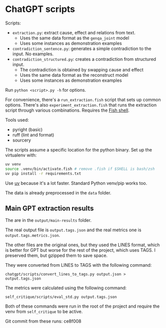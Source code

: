 # ChatGPT scripts

Scripts:
- `extraction.py`: extract cause, effect and relations from text.
	- Uses the same data format as the `genqa_joint` model
	- Uses some instances as demonstration examples
- `contradiction_sentence.py`: generates a simple contradiction to the input.
  No examples.
- `contradiction_structured.py`: creates a contradiction from structured input.
	- The contradiction is obtained by swapping cause and effect
	- Uses the same data format as the reconstruct model
	- Uses some instances as demonstration examples

Run `python <script>.py -h` for options.

For convenience, there's a `run_extraction.fish` script that sets up common
options. There's also `experiment_extraction.fish` that runs the extraction
script through various combinations.
Requires the [Fish shell](https://fishshell.com/).

Tools used:
- pyright (basic)
- ruff (lint and format)
- sourcery

The scripts assume a specific location for the python binary. Set up the
virtualenv with:

```sh
uv venv
source .venv/bin/activate.fish # remove .fish if $SHELL is bash/zsh
uv pip install -r requirements.txt
```

Use [uv](https://github.com/astral-sh/uv) because it's a lot faster. Standard Python
venv/pip works too.

The data is already preprocessed in the `data` folder.

## Main GPT extraction results

The are in the `output/main-results` folder.

The real output file is `output.tags.json` and the real metrics one is
`output.tags.metrics.json`.

The other files are the original ones, but they used the LINES format, which is better
for GPT but worse for the rest of the project, which uses TAGS. I preserved them, but
gzipped them to save space.

They were converted from LINES to TAGS with the following command:

```fish
chatgpt/scripts/convert_lines_to_tags.py output.json > output.tags.json
```

The metrics were calculated using the following command:

```fish
self_critique/scripts/eval_std.py output.tags.json
```

Both of these commands were run in the root of the project and require the venv from
`self_critique` to be active.

Git commit from these runs: ce8f008
